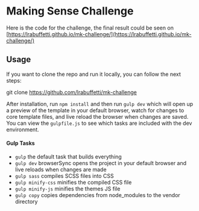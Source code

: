# Making Sense Challenge

Here is the code for the challenge, the final result could be seen on [https://lrabuffetti.github.io/mk-challenge/](https://lrabuffetti.github.io/mk-challenge/)

## Usage

If you want to clone the repo and run it locally, you can follow the next steps:

git clone https://github.com/lrabuffetti/mk-challenge

After installation, run `npm install` and then run `gulp dev` which will open up a preview of the template in your default browser, watch for changes to core template files, and live reload the browser when changes are saved. You can view the `gulpfile.js` to see which tasks are included with the dev environment.

#### Gulp Tasks

- `gulp` the default task that builds everything
- `gulp dev` browserSync opens the project in your default browser and live reloads when changes are made
- `gulp sass` compiles SCSS files into CSS
- `gulp minify-css` minifies the compiled CSS file
- `gulp minify-js` minifies the themes JS file
- `gulp copy` copies dependencies from node_modules to the vendor directory
